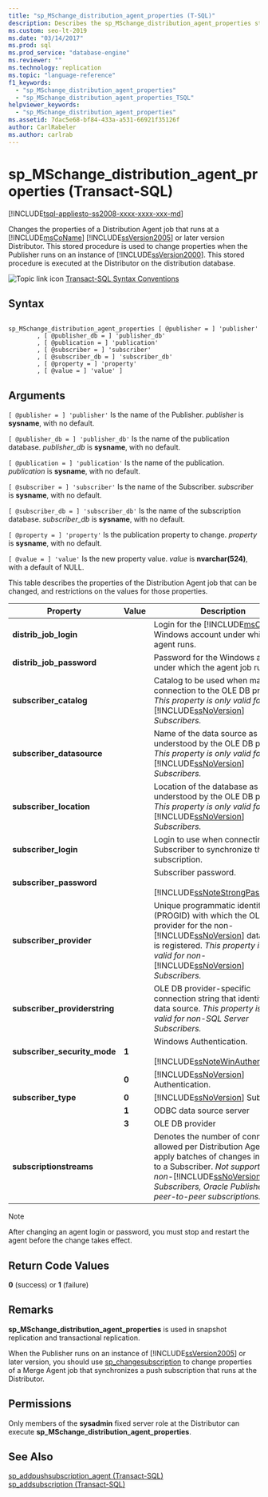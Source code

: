 ```yaml
---
title: "sp_MSchange_distribution_agent_properties (T-SQL)"
description: Describes the sp_MSchange_distribution_agent_properties stored procedure used to change the properties of the Distribution Agent for a SQL Server Replication topology. 
ms.custom: seo-lt-2019
ms.date: "03/14/2017"
ms.prod: sql
ms.prod_service: "database-engine"
ms.reviewer: ""
ms.technology: replication
ms.topic: "language-reference"
f1_keywords: 
  - "sp_MSchange_distribution_agent_properties"
  - "sp_MSchange_distribution_agent_properties_TSQL"
helpviewer_keywords: 
  - "sp_MSchange_distribution_agent_properties"
ms.assetid: 7dac5e68-bf84-433a-a531-66921f35126f
author: CarlRabeler
ms.author: carlrab
---
```

# sp_MSchange_distribution_agent_properties (Transact-SQL)
[!INCLUDE[tsql-appliesto-ss2008-xxxx-xxxx-xxx-md](../../includes/tsql-appliesto-ss2008-xxxx-xxxx-xxx-md.md)]

  Changes the properties of a Distribution Agent job that runs at a [!INCLUDE[msCoName](../../includes/msconame-md.md)] [!INCLUDE[ssVersion2005](../../includes/ssversion2005-md.md)] or later version Distributor. This stored procedure is used to change properties when the Publisher runs on an instance of [!INCLUDE[ssVersion2000](../../includes/ssversion2000-md.md)]. This stored procedure is executed at the Distributor on the distribution database.  
  
 ![Topic link icon](../../database-engine/configure-windows/media/topic-link.gif "Topic link icon") [Transact-SQL Syntax Conventions](../../t-sql/language-elements/transact-sql-syntax-conventions-transact-sql.md)  
  
## Syntax  
  
```  
  
sp_MSchange_distribution_agent_properties [ @publisher = ] 'publisher'  
        , [ @publisher_db = ] 'publisher_db'  
        , [ @publication = ] 'publication'   
        , [ @subscriber = ] 'subscriber'   
        , [ @subscriber_db = ] 'subscriber_db'   
        , [ @property = ] 'property'   
        , [ @value = ] 'value' ]  
```  
  
## Arguments  
`[ @publisher = ] 'publisher'`
 Is the name of the Publisher. *publisher* is **sysname**, with no default.  
  
`[ @publisher_db = ] 'publisher_db'`
 Is the name of the publication database. *publisher_db* is **sysname**, with no default.  
  
`[ @publication = ] 'publication'`
 Is the name of the publication. *publication* is **sysname**, with no default.  
  
`[ @subscriber = ] 'subscriber'`
 Is the name of the Subscriber. *subscriber* is **sysname**, with no default.  
  
`[ @subscriber_db = ] 'subscriber_db'`
 Is the name of the subscription database. *subscriber_db* is **sysname**, with no default.  
  
`[ @property = ] 'property'`
 Is the publication property to change. *property* is **sysname**, with no default.  
  
`[ @value = ] 'value'`
 Is the new property value. *value* is **nvarchar(524)**, with a default of NULL.  
  
 This table describes the properties of the Distribution Agent job that can be changed, and restrictions on the values for those properties.  
  
|Property|Value|Description|  
|--------------|-----------|-----------------|  
|**distrib_job_login**||Login for the [!INCLUDE[msCoName](../../includes/msconame-md.md)] Windows account under which the agent runs.|  
|**distrib_job_password**||Password for the Windows account under which the agent job runs.|  
|**subscriber_catalog**||Catalog to be used when making a connection to the OLE DB provider. *This property is only valid for non-*[!INCLUDE[ssNoVersion](../../includes/ssnoversion-md.md)] *Subscribers.*|  
|**subscriber_datasource**||Name of the data source as understood by the OLE DB provider. *This property is only valid for non-*[!INCLUDE[ssNoVersion](../../includes/ssnoversion-md.md)] *Subscribers.*|  
|**subscriber_location**||Location of the database as understood by the OLE DB provider. *This property is only valid for non-*[!INCLUDE[ssNoVersion](../../includes/ssnoversion-md.md)] *Subscribers.*|  
|**subscriber_login**||Login to use when connecting to a Subscriber to synchronize the subscription.|  
|**subscriber_password**||Subscriber password.<br /><br /> [!INCLUDE[ssNoteStrongPass](../../includes/ssnotestrongpass-md.md)]|  
|**subscriber_provider**||Unique programmatic identifier (PROGID) with which the OLE DB provider for the non-[!INCLUDE[ssNoVersion](../../includes/ssnoversion-md.md)] data source is registered. *This property is only valid for non-*[!INCLUDE[ssNoVersion](../../includes/ssnoversion-md.md)] *Subscribers.*|  
|**subscriber_providerstring**||OLE DB provider-specific connection string that identifies the data source. *This property is only valid for non-SQL Server Subscribers.*|  
|**subscriber_security_mode**|**1**|Windows Authentication.<br /><br /> [!INCLUDE[ssNoteWinAuthentication](../../includes/ssnotewinauthentication-md.md)]|  
||**0**|[!INCLUDE[ssNoVersion](../../includes/ssnoversion-md.md)] Authentication.|  
|**subscriber_type**|**0**|[!INCLUDE[ssNoVersion](../../includes/ssnoversion-md.md)] Subscriber|  
||**1**|ODBC data source server|  
||**3**|OLE DB provider|  
|**subscriptionstreams**||Denotes the number of connections allowed per Distribution Agent to apply batches of changes in parallel to a Subscriber. *Not supported for non-*[!INCLUDE[ssNoVersion](../../includes/ssnoversion-md.md)] *Subscribers, Oracle Publishers, or peer-to-peer subscriptions.*|  
  
> [!NOTE]  
>  After changing an agent login or password, you must stop and restart the agent before the change takes effect.  
  
## Return Code Values  
 **0** (success) or **1** (failure)  
  
## Remarks  
 **sp_MSchange_distribution_agent_properties** is used in snapshot replication and transactional replication.  
  
 When the Publisher runs on an instance of [!INCLUDE[ssVersion2005](../../includes/ssversion2005-md.md)] or later version, you should use [sp_changesubscription](../../relational-databases/system-stored-procedures/sp-changesubscription-transact-sql.md) to change properties of a Merge Agent job that synchronizes a push subscription that runs at the Distributor.  
  
## Permissions  
 Only members of the **sysadmin** fixed server role at the Distributor can execute **sp_MSchange_distribution_agent_properties**.  
  
## See Also  
 [sp_addpushsubscription_agent &#40;Transact-SQL&#41;](../../relational-databases/system-stored-procedures/sp-addpushsubscription-agent-transact-sql.md)   
 [sp_addsubscription &#40;Transact-SQL&#41;](../../relational-databases/system-stored-procedures/sp-addsubscription-transact-sql.md)  
  
  
